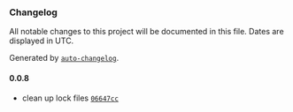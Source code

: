 ### Changelog

All notable changes to this project will be documented in this file. Dates are displayed in UTC.

Generated by [`auto-changelog`](https://github.com/CookPete/auto-changelog).

#### 0.0.8

- clean up lock files [`06647cc`](https://github.com/Kodaps/faker/commit/06647cc736456841dd3ed1d142b69a17f6d58bfe)
